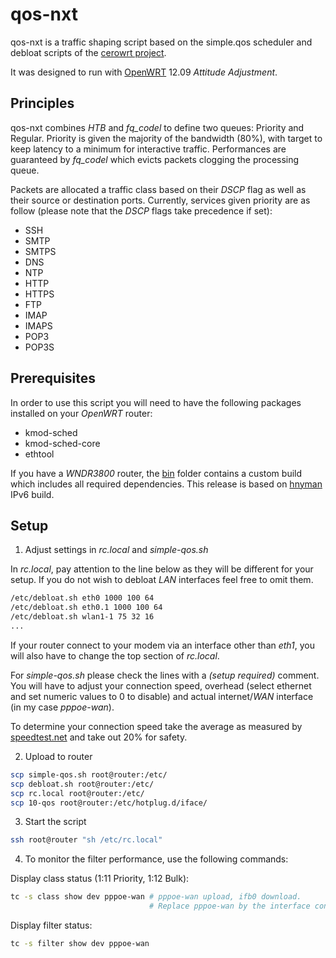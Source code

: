 # qos-nxt

qos-nxt is a traffic shaping script based on the simple.qos scheduler and debloat scripts 
of the [cerowrt project](https://github.com/dtaht).

It was designed to run with [OpenWRT](http://openwrt.org) 12.09 *Attitude Adjustment*.

## Principles

qos-nxt combines *HTB* and *fq_codel* to define two queues: Priority and Regular. Priority is given the majority of the bandwidth (80%), 
with target to keep latency to a minimum for interactive traffic. Performances are guaranteed by *fq_codel* which evicts packets clogging
the processing queue.

Packets are allocated a traffic class based on their *DSCP* flag as well as their source or destination ports. 
Currently, services given priority are as follow (please note that the *DSCP* flags take precedence if set):

- SSH
- SMTP
- SMTPS
- DNS
- NTP
- HTTP
- HTTPS
- FTP
- IMAP
- IMAPS
- POP3
- POP3S

## Prerequisites

In order to use this script you will need to have the following packages installed on your *OpenWRT* router:

- kmod-sched
- kmod-sched-core
- ethtool

If you have a *WNDR3800* router, the [bin](https://github.com/zcecc22/qos-nxt/tree/master/bin) folder contains a custom build which includes all required dependencies. This release is based on [hnyman](https://forum.openwrt.org/viewtopic.php?id=28392) IPv6 build.

## Setup

1) Adjust settings in *rc.local* and *simple-qos.sh*

In *rc.local*, pay attention to the line below as they will be different for your setup. 
If you do not wish to debloat *LAN* interfaces feel free to omit them. 

```bash
/etc/debloat.sh eth0 1000 100 64
/etc/debloat.sh eth0.1 1000 100 64
/etc/debloat.sh wlan1-1 75 32 16
...
```

If your router connect to your modem via an interface other than *eth1*, you will also have to change the top section of *rc.local*.

For *simple-qos.sh* please check the lines with a *(setup required)* comment. You will have to adjust your connection speed, overhead (select ethernet and set numeric values to 0 to disable) and actual internet/*WAN* interface (in my case *pppoe-wan*).

To determine your connection speed take the average as measured by [speedtest.net](http://speedtest.net) and take out 20% for safety.

2) Upload to router

```bash
scp simple-qos.sh root@router:/etc/
scp debloat.sh root@router:/etc/
scp rc.local root@router:/etc/
scp 10-qos root@router:/etc/hotplug.d/iface/
```

3) Start the script

```bash
ssh root@router "sh /etc/rc.local"
```

4) To monitor the filter performance, use the following commands:

Display class status (1:11 Priority, 1:12 Bulk):

```bash
tc -s class show dev pppoe-wan # pppoe-wan upload, ifb0 download. 
                               # Replace pppoe-wan by the interface configured in simple-qos.sh
```

Display filter status:

```bash
tc -s filter show dev pppoe-wan
```

